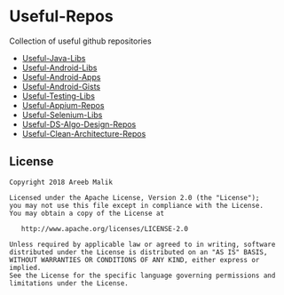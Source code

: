 # Useful-Repos
Collection of useful github repositories

* [Useful-Java-Libs](/Useful-Java-Libs.md)
* [Useful-Android-Libs](/Useful-Android-Libs.md)
* [Useful-Android-Apps](/Useful-Android-Apps.md)
* [Useful-Android-Gists](/Useful-Android-Gists.md)
* [Useful-Testing-Libs](/Useful-Testing-Libs.md)
* [Useful-Appium-Repos](/Useful-Appium-Repos.md)
* [Useful-Selenium-Libs](/Useful-Selenium-Libs.md)
* [Useful-DS-Algo-Design-Repos](/Useful-DS-Algo-Design-Repos.md)
* [Useful-Clean-Architecture-Repos](/Useful-Clean-Architecture-Repos.md)

## License
    Copyright 2018 Areeb Malik

    Licensed under the Apache License, Version 2.0 (the "License");
    you may not use this file except in compliance with the License.
    You may obtain a copy of the License at

       http://www.apache.org/licenses/LICENSE-2.0

    Unless required by applicable law or agreed to in writing, software
    distributed under the License is distributed on an "AS IS" BASIS,
    WITHOUT WARRANTIES OR CONDITIONS OF ANY KIND, either express or implied.
    See the License for the specific language governing permissions and
    limitations under the License.

